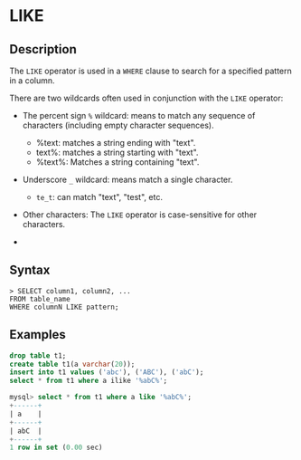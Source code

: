 # **LIKE**

## **Description**

The `LIKE` operator is used in a `WHERE` clause to search for a specified pattern in a column.

There are two wildcards often used in conjunction with the `LIKE` operator:

- The percent sign `%` wildcard: means to match any sequence of characters (including empty character sequences).

    + %text: matches a string ending with "text".
    + text%: matches a string starting with "text".
    + %text%: Matches a string containing "text".

- Underscore `_` wildcard: means match a single character.

    + `te_t`: can match "text", "test", etc.

- Other characters: The `LIKE` operator is case-sensitive for other characters.
- 
## **Syntax**

```
> SELECT column1, column2, ...
FROM table_name
WHERE columnN LIKE pattern;
```

## **Examples**

```sql
drop table t1;
create table t1(a varchar(20));
insert into t1 values ('abc'), ('ABC'), ('abC');
select * from t1 where a ilike '%abC%';

mysql> select * from t1 where a like '%abC%';
+------+
| a    |
+------+
| abC  |
+------+
1 row in set (0.00 sec)
```
